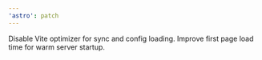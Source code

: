 ```yaml
---
'astro': patch
---
```


Disable Vite optimizer for sync and config loading. Improve first page load time for warm server startup.
